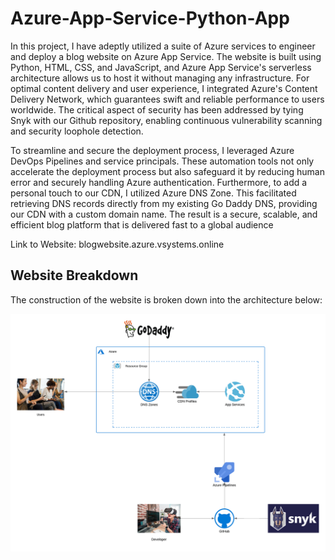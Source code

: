 # Azure-App-Service-Python-App

In this project, I have adeptly utilized a suite of Azure services to engineer and deploy a blog website on Azure App Service. The website is built using Python, HTML, CSS, and JavaScript, and Azure App Service's serverless architecture allows us to host it without managing any infrastructure. For optimal content delivery and user experience, I integrated Azure's Content Delivery Network, which guarantees swift and reliable performance to users worldwide. The critical aspect of security has been addressed by tying Snyk with our Github repository, enabling continuous vulnerability scanning and security loophole detection.

To streamline and secure the deployment process, I leveraged Azure DevOps Pipelines and service principals. These automation tools not only accelerate the deployment process but also safeguard it by reducing human error and securely handling Azure authentication. Furthermore, to add a personal touch to our CDN, I utilized Azure DNS Zone. This facilitated retrieving DNS records directly from my existing Go Daddy DNS, providing our CDN with a custom domain name. The result is a secure, scalable, and efficient blog platform that is delivered fast to a global audience

Link to Website: blogwebsite.azure.vsystems.online 


## Website Breakdown

The construction of the website is broken down into the architecture below:

![blog-website](https://github.com/rjones18/Images/blob/main/Azure%20App%20Blog%20Site.png)

